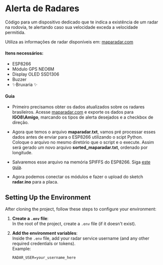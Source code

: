 # Alerta de Radares

Código para um dispositivo dedicado que te indica a existência de um radar na rodovia, te alertando caso sua velocidade exceda a velocidade permitida.

Utiliza as informações de radar disponíveis em: [maparadar.com](maparadar.com)

#### Itens necessários:
- ESP8266
- Módulo GPS NEO6M
- Display OLED SSD1306
- Buzzer
- ✨Bruxaria ✨

#### Guia

- Primeiro precisamos obter os dados atualizados sobre os radares brasileiros. Acesse [maparadar.com](maparadar.com) e exporte os dados para **IGO8\Amigo**, marcando os tipos de alerta desejados e a checkbox de direção.

- Agora que temos o arquivo **maparadar.txt**, vamos pré processar esses dados antes de enviar para o ESP8266 utilizando o scipt Python. Coloque o arquivo no mesmo diretório que o script e o execute. Assim será gerado um novo arquivo **sorted_maparadar.txt**, ordenado por longitude.

- Salvaremos esse arquivo na memória SPIFFS do ESP8266. Siga [este guia](https://www.instructables.com/Using-ESP8266-SPIFFS/).

- Agora podemos conectar os módulos e fazer o upload do sketch **radar.ino** para a placa.


## Setting Up the Environment

After cloning the project, follow these steps to configure your environment:

1. **Create a `.env` file**:  
   In the root of the project, create a `.env` file (if it doesn't exist).

2. **Add the environment variables**:  
   Inside the `.env` file, add your radar service username (and any other required credentials or tokens).  
   Example:

   ```env
   RADAR_USER=your_username_here